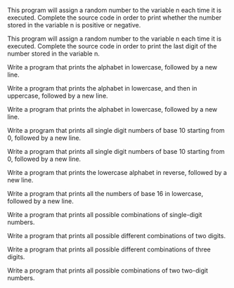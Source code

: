 This program will assign a random number to the variable n each time it is executed. Complete the source code in order to print whether the number stored in the variable n is positive or negative.

This program will assign a random number to the variable n each time it is executed. Complete the source code in order to print the last digit of the number stored in the variable n.

Write a program that prints the alphabet in lowercase, followed by a new line.

Write a program that prints the alphabet in lowercase, and then in uppercase, followed by a new line.

Write a program that prints the alphabet in lowercase, followed by a new line.

Write a program that prints all single digit numbers of base 10 starting from 0, followed by a new line.

Write a program that prints all single digit numbers of base 10 starting from 0, followed by a new line.

Write a program that prints the lowercase alphabet in reverse, followed by a new line.

Write a program that prints all the numbers of base 16 in lowercase, followed by a new line.

Write a program that prints all possible combinations of single-digit numbers.

Write a program that prints all possible different combinations of two digits.

Write a program that prints all possible different combinations of three digits.

Write a program that prints all possible combinations of two two-digit numbers.

